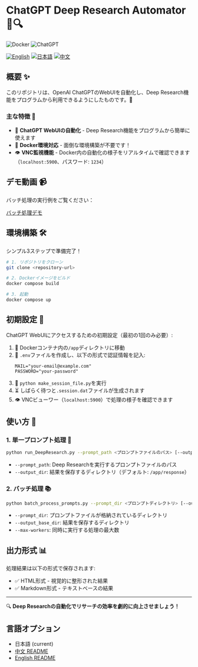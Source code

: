 # ChatGPT Deep Research Automator 🤖🔍

![Docker](https://img.shields.io/badge/Docker-Ready-blue?logo=docker)
![ChatGPT](https://img.shields.io/badge/ChatGPT-Automation-green?logo=openai)

[![English](https://img.shields.io/badge/README-English-blue)](README.md)
[![日本語](https://img.shields.io/badge/README-日本語-red)](README_ja.md)
[![中文](https://img.shields.io/badge/README-中文-yellow)](README_zh.md)

## 概要 ✨

このリポジトリは、OpenAI ChatGPTのWebUIを自動化し、Deep Research機能をプログラムから利用できるようにしたものです。🎯

### 主な特徴 🌟

* 🤖 **ChatGPT WebUIの自動化** - Deep Research機能をプログラムから簡単に使えます
* 🐳 **Docker環境対応** - 面倒な環境構築が不要です！
* 👁️ **VNC監視機能** - Docker内の自動化の様子をリアルタイムで確認できます（`localhost:5900`、パスワード: `1234`）

## デモ動画 📹

バッチ処理の実行例をご覧ください：

[バッチ処理デモ](https://www.youtube.com/watch?v=jU_ZSkuf2ZE)

## 環境構築 🛠️

シンプル3ステップで準備完了！

```bash
# 1. リポジトリをクローン
git clone <repository-url>

# 2. Dockerイメージをビルド
docker compose build

# 3. 起動
docker compose up
```

## 初期設定 🔑

ChatGPT WebUIにアクセスするための初期設定（最初の1回のみ必要）:

1. 📂 Dockerコンテナ内の`/app`ディレクトリに移動
2. 📝 `.env`ファイルを作成し、以下の形式で認証情報を記入:
   ```
   MAIL="your-email@example.com"
   PASSWORD="your-password"
   ```
3. 🔄 `python make_session_file.py`を実行
4. ⏳ しばらく待つと`.session.dat`ファイルが生成されます
5. 👁️ VNCビューワー（`localhost:5900`）で処理の様子を確認できます

## 使い方 🚀

### 1. 単一プロンプト処理 📄

```bash
python run_DeepResearch.py --prompt_path <プロンプトファイルのパス> [--output_dir <出力ディレクトリ>]
```

* `--prompt_path`: Deep Researchを実行するプロンプトファイルのパス
* `--output_dir`: 結果を保存するディレクトリ（デフォルト: `/app/response`）

### 2. バッチ処理 📚

```bash
python batch_process_prompts.py --prompt_dir <プロンプトディレクトリ> [--output_base_dir <出力ベースディレクトリ>] [--max-workers <並列数>]
```

* `--prompt_dir`: プロンプトファイルが格納されているディレクトリ
* `--output_base_dir`: 結果を保存するディレクトリ
* `--max-workers`: 同時に実行する処理の最大数

## 出力形式 📊

処理結果は以下の形式で保存されます:
* ✅ HTML形式 - 視覚的に整形された結果
* ✅ Markdown形式 - テキストベースの結果

---

🔍 **Deep Researchの自動化でリサーチの効率を劇的に向上させましょう！** 

## 言語オプション

* 日本語 (current)
* [中文 README](README_zh.md)
* [English README](README.md)